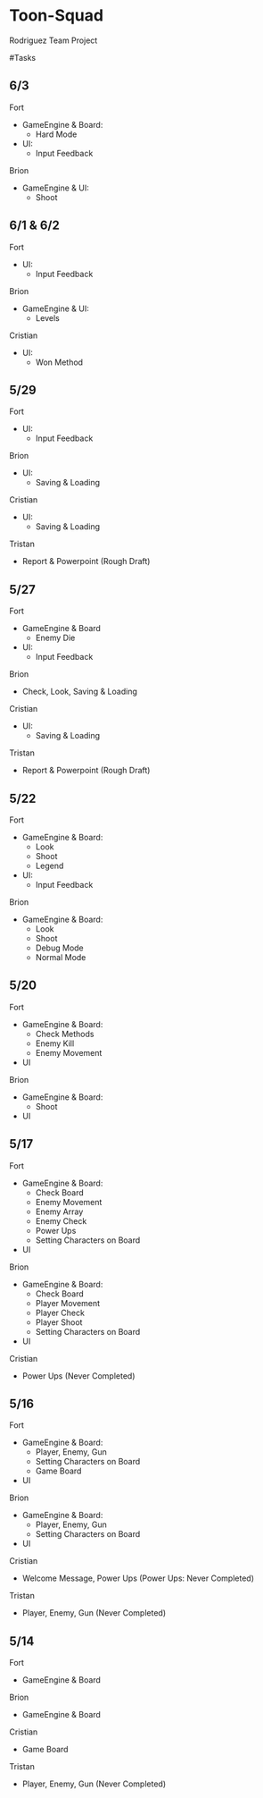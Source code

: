 # Toon-Squad
Rodriguez Team Project

#Tasks

6/3
-
Fort 
- GameEngine & Board:
     - Hard Mode
- UI:
     - Input Feedback

Brion 
- GameEngine & UI:
     - Shoot

6/1 & 6/2
-

Fort
- UI:
     - Input Feedback 

Brion
- GameEngine & UI:
     - Levels

Cristian
- UI:
     - Won Method

5/29
-

Fort
- UI:
     - Input Feedback

Brion
- UI:
     - Saving & Loading

Cristian
- UI:
     - Saving & Loading

Tristan
- Report & Powerpoint (Rough Draft)

5/27
-

Fort
- GameEngine & Board
     - Enemy Die
- UI:
     - Input Feedback

Brion
- Check, Look, Saving & Loading

Cristian 
- UI:
     - Saving & Loading

Tristan
- Report & Powerpoint (Rough Draft)

5/22
-

Fort
- GameEngine & Board:
     - Look
     - Shoot
     - Legend
- UI:
     - Input Feedback

Brion
- GameEngine & Board:
     - Look
     - Shoot
     - Debug Mode
     - Normal Mode

5/20
-

Fort
- GameEngine & Board:
     - Check Methods
     - Enemy Kill
     - Enemy Movement
- UI

Brion
- GameEngine & Board:
     - Shoot
- UI

5/17
-

Fort
- GameEngine & Board:
     - Check Board
     - Enemy Movement
     - Enemy Array
     - Enemy Check
     - Power Ups
     - Setting Characters on Board
- UI

Brion
- GameEngine & Board:
     - Check Board
     - Player Movement
     - Player Check
     - Player Shoot
     - Setting Characters on Board
- UI

Cristian
- Power Ups (Never Completed)

5/16
-

Fort
- GameEngine & Board:
     - Player, Enemy, Gun
     - Setting Characters on Board
     - Game Board
- UI

Brion
- GameEngine & Board:
     - Player, Enemy, Gun
     - Setting Characters on Board
- UI

Cristian
- Welcome Message, Power Ups (Power Ups: Never Completed)

Tristan
- Player, Enemy, Gun (Never Completed)

5/14
-

Fort
- GameEngine & Board

Brion
- GameEngine & Board

Cristian
- Game Board

Tristan
- Player, Enemy, Gun (Never Completed)

